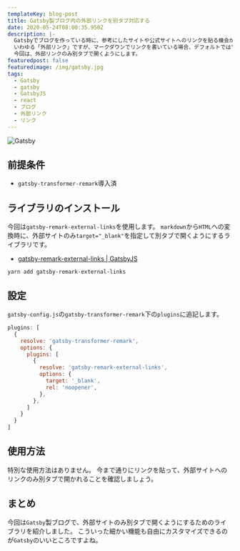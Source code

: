 ```yaml
---
templateKey: blog-post
title: Gatsby製ブログ内の外部リンクを別タブ対応する
date: 2020-05-24T08:00:35.950Z
description: |-
  Gatsbyでブログを作っている時に、参考にしたサイトや公式サイトへのリンクを貼る機会が多々あるかと思います。
  いわゆる「外部リンク」ですが、マークダウンでリンクを書いている場合、デフォルトでは"target=`_blank`"の指定ができません。
  今回は、外部リンクのみ別タブで開くようにします。
featuredpost: false
featuredimage: /img/gatsby.jpg
tags:
  - Gatsby
  - gatsby
  - GatsbyJS
  - react
  - ブログ
  - 外部リンク
  - リンク
---
```

![Gatsby](/img/gatsby.jpg "Gatsby-logo")

## 前提条件
- `gatsby-transformer-remark`導入済

## ライブラリのインストール
今回は`gatsby-remark-external-links`を使用します。
`markdown`から`HTML`への変換時に、外部サイトのみ`target="_blank"`を指定して別タブで開くようにするライブラリです。

- [gatsby-remark-external-links | GatsbyJS](https://www.gatsbyjs.org/packages/gatsby-remark-external-links/)

```shell
yarn add gatsby-remark-external-links
```

## 設定
`gatsby-config.js`の`gatsby-transformer-remark`下の`plugins`に追記します。

```javascript:title=gatsby-config.js
plugins: [
  {
    resolve: 'gatsby-transformer-remark',
    options: {
      plugins: [
        {
          resolve: 'gatsby-remark-external-links',
          options: {
            target: '_blank',
            rel: 'noopener',
          },
        },
      ]
    }
  }
]

```

## 使用方法
特別な使用方法はありません。
今まで通りにリンクを貼って、外部サイトへのリンクのみ別タブで開かれることを確認しましょう。


## まとめ
今回は`Gatsby`製ブログで、外部サイトのみ別タブで開くようにするためのライブラリを紹介しました。
こういった細かい機能も自由にカスタマイズできるのが`Gatsby`のいいところですよね。